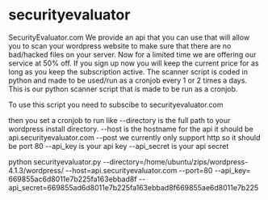 # securityevaluator
SecurityEvaluator.com We provide an api that you can use that will allow you to scan your wordpress website to make sure that there are no bad/hacked files on your server. Now for a limited time we are offering our service at 50% off. If you sign up now you will keep the current price for as long as you keep the subscription active. The scanner script is coded in python and made to be used/run as a cronjob every 1 or 2 times a days. This is our python scanner script that is made to be run as a cronjob.

To use this script you need to subscibe to securityevaluator.com

then you set a cronjob to run like
--directory is the full path to your wordpress install directory.
--host is the hostname for the api it should be api.securityevaluator.com
--post we currently only support http so it should be port 80
--api_key is your api key
--api_secret is your api secret

python securityevaluator.py --directory=/home/ubuntu/zips/wordpress-4.1.3/wordpress/ --host=api.securityevaluator.com --port=80 --api_key= 669855ac6d8011e7b225fa163ebbad8f --api_secret=669855ad6d8011e7b225fa163ebbad8f669855ae6d8011e7b225
